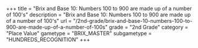 +++
title = "Brix and Base 10: Numbers 100 to 900 are made up of a number of 100's"
description = "Brix and Base 10: Numbers 100 to 900 are made up of a number of 100's"
url = "/2nd-grade/brix-and-base-10-numbers-100-to-900-are-made-up-of-a-number-of-100s"
grade = "2nd Grade"
category = "Place Value"
gametype = "BRIX_MASTER"
subgametype = "HUNDREDS_RECOGNITION"
+++
